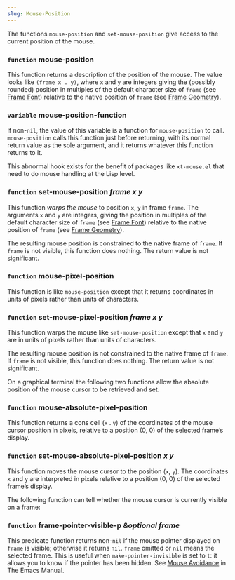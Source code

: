 ```yaml
---
slug: Mouse-Position
---
```


The functions `mouse-position` and `set-mouse-position` give access to the current position of the mouse.

### <span className="tag function">`function`</span> **mouse-position**

This function returns a description of the position of the mouse. The value looks like `(frame x . y)`, where `x` and `y` are integers giving the (possibly rounded) position in multiples of the default character size of `frame` (see [Frame Font](/docs/elisp/Frame-Font)) relative to the native position of `frame` (see [Frame Geometry](/docs/elisp/Frame-Geometry)).

### <span className="tag variable">`variable`</span> **mouse-position-function**

If non-`nil`, the value of this variable is a function for `mouse-position` to call. `mouse-position` calls this function just before returning, with its normal return value as the sole argument, and it returns whatever this function returns to it.

This abnormal hook exists for the benefit of packages like `xt-mouse.el` that need to do mouse handling at the Lisp level.

### <span className="tag function">`function`</span> **set-mouse-position** *frame x y*

This function *warps the mouse* to position `x`, `y` in frame `frame`. The arguments `x` and `y` are integers, giving the position in multiples of the default character size of `frame` (see [Frame Font](/docs/elisp/Frame-Font)) relative to the native position of `frame` (see [Frame Geometry](/docs/elisp/Frame-Geometry)).

The resulting mouse position is constrained to the native frame of `frame`. If `frame` is not visible, this function does nothing. The return value is not significant.

### <span className="tag function">`function`</span> **mouse-pixel-position**

This function is like `mouse-position` except that it returns coordinates in units of pixels rather than units of characters.

### <span className="tag function">`function`</span> **set-mouse-pixel-position** *frame x y*

This function warps the mouse like `set-mouse-position` except that `x` and `y` are in units of pixels rather than units of characters.

The resulting mouse position is not constrained to the native frame of `frame`. If `frame` is not visible, this function does nothing. The return value is not significant.

On a graphical terminal the following two functions allow the absolute position of the mouse cursor to be retrieved and set.

### <span className="tag function">`function`</span> **mouse-absolute-pixel-position**

This function returns a cons cell (`x` . `y`) of the coordinates of the mouse cursor position in pixels, relative to a position (0, 0) of the selected frame’s display.

### <span className="tag function">`function`</span> **set-mouse-absolute-pixel-position** *x y*

This function moves the mouse cursor to the position (`x`, `y`). The coordinates `x` and `y` are interpreted in pixels relative to a position (0, 0) of the selected frame’s display.

The following function can tell whether the mouse cursor is currently visible on a frame:

### <span className="tag function">`function`</span> **frame-pointer-visible-p** *\&optional frame*

This predicate function returns non-`nil` if the mouse pointer displayed on `frame` is visible; otherwise it returns `nil`. `frame` omitted or `nil` means the selected frame. This is useful when `make-pointer-invisible` is set to `t`: it allows you to know if the pointer has been hidden. See [Mouse Avoidance](https://www.gnu.org/software/emacs/manual/html_mono/emacs.html#Mouse-Avoidance) in The Emacs Manual.
